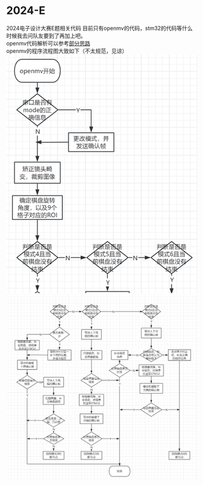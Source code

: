 # 2024-E
2024电子设计大赛E题相关代码
目前只有openmv的代码，stm32的代码等什么时候我去问队友要到了再加上吧。  
openmv代码解析可以参考[部分思路](https://tlxchen.github.io/2025/03/01/2024%E5%85%A8%E5%9B%BD%E7%94%B5%E8%B5%9BE%E9%A2%98%E8%A7%86%E8%A7%89%E9%83%A8%E5%88%86/)  
openmv的程序流程图大致如下（不太规范，见谅）  
![流程图1](https://github.com/tlxchen/2024-E/blob/main/openmv/pic1.png)
![流程图2](https://github.com/tlxchen/2024-E/blob/main/openmv/pic2.png)
